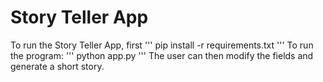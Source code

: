 # Story Teller App
To run the Story Teller App, first
''' 
pip install -r requirements.txt
'''
To run the program:
'''
python app.py
''' 
The user can then modify the fields and generate a short story. 
